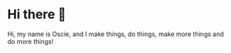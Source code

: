 # Hi there 👋
 Hi, my name is Oscie, and I make things, do things, make more things and do more things!
